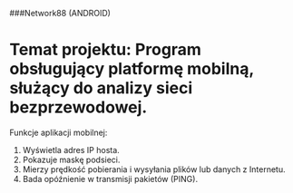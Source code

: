 ###Network88 (ANDROID)
# Temat projektu: Program obsługujący platformę mobilną, służący do analizy sieci bezprzewodowej.
Funkcje aplikacji mobilnej:
1. Wyświetla adres IP hosta.
2. Pokazuje maskę podsieci.
3. Mierzy prędkość pobierania i wysyłania plików lub danych z Internetu.
4. Bada opóźnienie w transmisji pakietów (PING).

